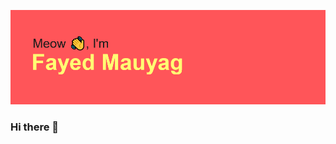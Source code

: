[![MasterHead](https://github.com/fayedbleh13/fayedbleh13/blob/main/header.png)](https://github.com/fayedbleh13)

### Hi there 👋

<!--
**fayedbleh13/fayedbleh13** is a ✨ _special_ ✨ repository because its `README.md` (this file) appears on your GitHub profile.

Here are some ideas to get you started:

- 🔭 I’m currently working on ...
- 🌱 I’m currently learning ...
- 👯 I’m looking to collaborate on ...
- 🤔 I’m looking for help with ...
- 💬 Ask me about ...
- 📫 How to reach me: ...
- 😄 Pronouns: ...
- ⚡ Fun fact: ...
-->
